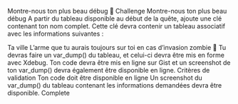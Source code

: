  Montre-nous ton plus beau débug
💪 Challenge
Montre-nous ton plus beau débug
A partir du tableau disponible au début de la quête, ajoute une clé contenant ton nom complet.
Cette clé devra contenir un tableau associatif avec les informations suivantes :

Ta ville
L’arme que tu aurais toujours sur toi en cas d’invasion zombie 🧟
Tu devras faire un var_dump() du tableau, et celui-ci devra être mis en forme avec Xdebug.
Ton code devra être mis en ligne sur Gist et un screenshot de ton var_dump() devra également être disponible en ligne.
Critères de validation
Ton code doit être disponible en ligne
Un screenshot du var_dump() du tableau contenant les informations demandées devra être disponible.
Complete